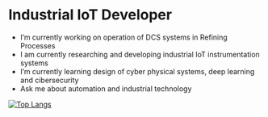 

<!--
**rafaelfrc/rafaelfrc** is a ✨ _special_ ✨ repository because its `README.md` (this file) appears on your GitHub profile.


- 👯 I’m looking to collaborate on ...
- 🤔 I’m looking for help with ... 

- 📫 How to reach me: ...
- 😄 Pronouns: ...
- ⚡ Fun fact: ...

[![Rafael's github stats](https://github-readme-stats.vercel.app/api?username=rafaelfrc&count_private=true&show_icons=true?theme=synthwave)](https://github.com/anuraghazra/github-readme-stats)

-->



# Industrial IoT Developer

- I’m currently working on operation of DCS systems in Refining Processes
- I am currently researching and developing industrial IoT instrumentation systems
- I’m currently learning design of cyber physical systems, deep learning and cibersecurity  
- Ask me about automation and industrial technology

[![Top Langs](https://github-readme-stats.vercel.app/api/top-langs/?username=rafaelfrc&layout=compact)](https://github.com/anuraghazra/github-readme-stats)
